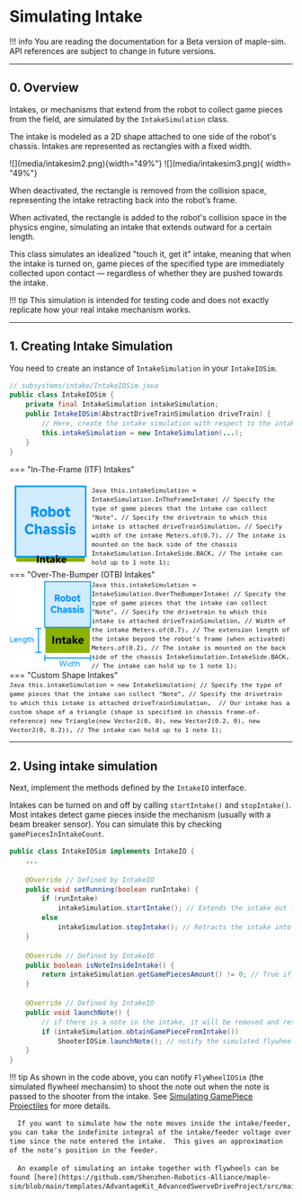 # Simulating Intake
!!! info
      You are reading the documentation for a Beta version of maple-sim. API references are subject to change in future versions.

---
## 0. Overview
Intakes, or mechanisms that extend from the robot to collect game pieces from the field, are simulated by the `IntakeSimulation` class.

The intake is modeled as a 2D shape attached to one side of the robot's chassis. Intakes are represented as rectangles with a fixed width.

<div style="display: flex;" markdown>
![](media/intakesim2.png){width="49%"}
![](media/intakesim3.png){ width= "49%"}
</div>

When deactivated, the rectangle is removed from the collision space, representing the intake retracting back into the robot’s frame.

When activated, the rectangle is added to the robot's collision space in the physics engine, simulating an intake that extends outward for a certain length.

This class simulates an idealized "touch it, get it" intake, meaning that when the intake is turned on, game pieces of the specified type are immediately collected upon contact — regardless of whether they are pushed towards the intake.

!!! tip
      This simulation is intended for testing code and does not exactly replicate how your real intake mechanism works.


---
## 1. Creating Intake Simulation
You need to create an instance of `IntakeSimulation` in your `IntakeIOSim`.

```java
// subsystems/intake/IntakeIOSim.java
public class IntakeIOSim {
    private final IntakeSimulation intakeSimulation;
    public IntakeIOSim(AbstractDriveTrainSimulation driveTrain) {
        // Here, create the intake simulation with respect to the intake on your real robot
        this.intakeSimulation = new IntakeSimulation(...);
    }
}
```

=== "In-The-Frame (ITF) Intakes"
    <div style="display: flex; align-items:center">
        <div style="align-items: center; width: 29%">
            <img src="../media/intakesim3.png" style="max-height: 100%; margin: auto;">
        </div>
        <div style="width: 70%; font-size:13px;">
            ```Java
            this.intakeSimulation = IntakeSimulation.InTheFrameIntake(
                    // Specify the type of game pieces that the intake can collect
                    "Note",
                    // Specify the drivetrain to which this intake is attached
                    driveTrainSimulation,
                    // Specify width of the intake
                    Meters.of(0.7),
                    // The intake is mounted on the back side of the chassis
                    IntakeSimulation.IntakeSide.BACK,
                    // The intake can hold up to 1 note
                    1);
            ```
        </div>
    </div>
=== "Over-The-Bumper (OTB) Intakes"
    <div style="display: flex; align-items:center">
        <div style="align-items: center; width: 29%"> 
            <img src="../media/intakesim2.png" style="max-height: 100%; margin: auto;">
        </div>
        <div style="width: 70%; font-size:13px;">
            ```Java
            this.intakeSimulation = IntakeSimulation.OverTheBumperIntake(
                    // Specify the type of game pieces that the intake can collect
                    "Note",
                    // Specify the drivetrain to which this intake is attached
                    driveTrainSimulation,
                    // Width of the intake
                    Meters.of(0.7),
                    // The extension length of the intake beyond the robot's frame (when activated)
                    Meters.of(0.2),
                    // The intake is mounted on the back side of the chassis
                    IntakeSimulation.IntakeSide.BACK,
                    // The intake can hold up to 1 note
                    1);
            ```
        </div>
    </div>
=== "Custom Shape Intakes"
    <div style="font-size:13px;">
        ```Java
        this.intakeSimulation = new IntakeSimulation(
                // Specify the type of game pieces that the intake can collect
                "Note",
                // Specify the drivetrain to which this intake is attached
                driveTrainSimulation, 
                // Our intake has a custom shape of a triangle (shape is specified in chassis frame-of-reference)
                new Triangle(new Vector2(0, 0), new Vector2(0.2, 0), new Vector2(0, 0.2)),
                // The intake can hold up to 1 note
                1);
        ```
    </div>

---
## 2. Using intake simulation
Next, implement the methods defined by the `IntakeIO` interface.

Intakes can be turned on and off by calling `startIntake()` and `stopIntake()`.
Most intakes detect game pieces inside the mechanism (usually with a beam breaker sensor). You can simulate this by checking `gamePiecesInIntakeCount`.

```java
public class IntakeIOSim implements IntakeIO {
    ...

    @Override // Defined by IntakeIO
    public void setRunning(boolean runIntake) {
        if (runIntake)
            intakeSimulation.startIntake(); // Extends the intake out from the chassis frame and starts detecting contacts with game pieces
        else
            intakeSimulation.stopIntake(); // Retracts the intake into the chassis frame, disabling game piece collection
    }

    @Override // Defined by IntakeIO
    public boolean isNoteInsideIntake() {
        return intakeSimulation.getGamePiecesAmount() != 0; // True if there is a game piece in the intake
    }

    @Override // Defined by IntakeIO
    public void launchNote() {
        // if there is a note in the intake, it will be removed and return true; otherwise, returns false
        if (intakeSimulation.obtainGamePieceFromIntake())
            ShooterIOSim.launchNote(); // notify the simulated flywheels to launch a note
    }
}

```

!!! tip
      As shown in the code above, you can notify `FlyWheelIOSim` (the simulated flywheel mechansim) to shoot the note out when the note is passed to the shooter from the intake. See [Simulating GamePiece Projectiles](./simulating-projectiles.md) for more details.

   
      If you want to simulate how the note moves inside the intake/feeder, you can take the indefinite integral of the intake/feeder voltage over time since the note entered the intake.  This gives an approximation of the note's position in the feeder.

      An example of simulating an intake together with flywheels can be found [here](https://github.com/Shenzhen-Robotics-Alliance/maple-sim/blob/main/templates/AdvantageKit_AdvancedSwerveDriveProject/src/main/java/frc/robot/subsystems/intake/IntakeIOSim.java).

